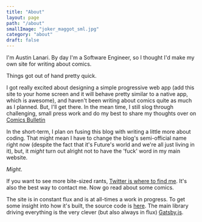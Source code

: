 ```yaml
---
title: "About"
layout: page
path: "/about"
smallImage: "joker_maggot_sml.jpg"
category: "about"
draft: false
---
```

<p itemscope itemtype='http://schema.org/AboutPage'>
I'm <span itemprop='about'>Austin Lanari</span>. By day I'm a Software Engineer, so I thought I'd make my own site for writing about comics.
</p>

Things got out of hand pretty quick.

I got really excited about designing a simple progressive web app (add this site to your home screen and it will behave pretty similar to a native app, which is awesome), and haven't been writing about comics quite as much as I planned.  But, I'll get there.
In the mean time, I still slog through challenging, small press work and do my best to share my thoughts over on [Comics Bulletin]('http://www.comicsbulletin.com')

In the short-term, I plan on fusing this blog with writing a little more about coding. That might mean I have to change the blog's semi-official name right now (despite the fact that it's Future's world and we're all just living in it), but, it _might_ turn out alright not to have the 'fuck' word in my main website.

_Might_.

If you want to see more bite-sized rants, [Twitter is where to find me]('https://www.twitter.com/austinlanari'). It's also the best way to contact me.  Now go read about some comics.

The site is in constant flux and is at all-times a work in progress. To get some insight into how it's built, the source code is [here]('https://github.com/foggy1/FuSC'). The main library driving everything is the very clever (but also always in flux) [Gatsby.js]('https://github.com/gatsbyjs/gatsby').